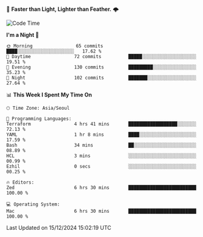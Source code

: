 :rocket: **Faster than Light, Lighter than Feather.** 🌩️


<!--START_SECTION:waka-->
![Code Time](http://img.shields.io/badge/Code%20Time-634%20hrs%2038%20mins-blue)

**I'm a Night 🦉** 

```text
🌞 Morning                65 commits          ████░░░░░░░░░░░░░░░░░░░░░   17.62 % 
🌆 Daytime                72 commits          █████░░░░░░░░░░░░░░░░░░░░   19.51 % 
🌃 Evening                130 commits         █████████░░░░░░░░░░░░░░░░   35.23 % 
🌙 Night                  102 commits         ███████░░░░░░░░░░░░░░░░░░   27.64 % 
```


📊 **This Week I Spent My Time On** 

```text
🕑︎ Time Zone: Asia/Seoul

💬 Programming Languages: 
Terraform                4 hrs 41 mins       ██████████████████░░░░░░░   72.13 % 
YAML                     1 hr 8 mins         ████░░░░░░░░░░░░░░░░░░░░░   17.59 % 
Bash                     34 mins             ██░░░░░░░░░░░░░░░░░░░░░░░   08.89 % 
HCL                      3 mins              ░░░░░░░░░░░░░░░░░░░░░░░░░   00.99 % 
Ezhil                    0 secs              ░░░░░░░░░░░░░░░░░░░░░░░░░   00.25 % 

🔥 Editors: 
Zed                      6 hrs 30 mins       █████████████████████████   100.00 % 

💻 Operating System: 
Mac                      6 hrs 30 mins       █████████████████████████   100.00 % 
```


 Last Updated on 15/12/2024 15:02:19 UTC
<!--END_SECTION:waka-->
